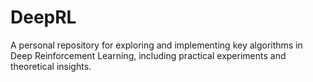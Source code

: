 # DeepRL
A personal repository for exploring and implementing key algorithms in Deep Reinforcement Learning, including practical experiments and theoretical insights.
